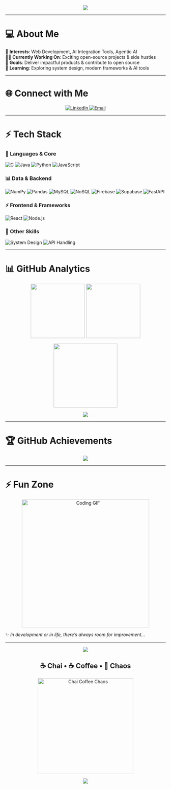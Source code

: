 <!-- Header Banner -->
<p align="center">
  <img src="https://capsule-render.vercel.app/api?type=waving&color=0A66C2&height=200&section=header&text=Hi%20There!%20I'm%20Adarsh%20Singh%20🤝&fontSize=40&fontColor=ffffff&animation=fadeIn&fontAlignY=35"/>
</p>

---
# 💻 About Me  
🌟 **Interests**: Web Development, AI Integration Tools, Agentic AI  
👷‍♂️ **Currently Working On**: Exciting open-source projects & side hustles  
🎯 **Goals**: Deliver impactful products & contribute to open source  
📖 **Learning**: Exploring system design, modern frameworks & AI tools  

---
# 🌐 Connect with Me  
<p align="center">
  <a href="https://www.linkedin.com/in/adarsh-singh0099" target="_blank">
    <img src="https://img.shields.io/badge/LinkedIn-0A66C2?logo=linkedin&logoColor=white&style=for-the-badge" alt="LinkedIn"/>
  </a>
  <a href="mailto:happysingh005599@gmail.com">
    <img src="https://img.shields.io/badge/Email-D14836?logo=gmail&logoColor=white&style=for-the-badge" alt="Email"/>
  </a>
</p>

---
# ⚡ Tech Stack  
### 🚀 Languages & Core
![C](https://img.shields.io/badge/C-A8B9CC?logo=c&logoColor=white)
![Java](https://img.shields.io/badge/Java-ED8B00?logo=openjdk&logoColor=white)
![Python](https://img.shields.io/badge/Python-3776AB?logo=python&logoColor=white)
![JavaScript](https://img.shields.io/badge/JavaScript-F7DF1E?logo=javascript&logoColor=black)

### 📊 Data & Backend  
![NumPy](https://img.shields.io/badge/Numpy-013243?logo=numpy&logoColor=white)
![Pandas](https://img.shields.io/badge/Pandas-150458?logo=pandas&logoColor=white)
![MySQL](https://img.shields.io/badge/MySQL-005C84?logo=mysql&logoColor=white)
![NoSQL](https://img.shields.io/badge/NoSQL-FF6F00?logo=mongodb&logoColor=white)
![Firebase](https://img.shields.io/badge/Firebase-FFCA28?logo=firebase&logoColor=black)
![Supabase](https://img.shields.io/badge/Supabase-3ECF8E?logo=supabase&logoColor=white)
![FastAPI](https://img.shields.io/badge/FastAPI-009688?logo=fastapi&logoColor=white)

### ⚡ Frontend & Frameworks  
![React](https://img.shields.io/badge/React-20232A?logo=react&logoColor=61DAFB)
![Node.js](https://img.shields.io/badge/Node.js-339933?logo=node.js&logoColor=white)

### 🔧 Other Skills  
![System Design](https://img.shields.io/badge/System%20Design-FF5733?style=flat-square)
![API Handling](https://img.shields.io/badge/API%20Handling-4CAF50?style=flat-square)

---
# 📊 GitHub Analytics  
<p align="center">
  <img src="https://github-readme-stats.vercel.app/api?username=adarsh005599&show_icons=true&theme=tokyonight&count_private=true" height="170"/>
  <img src="https://github-readme-stats.vercel.app/api/top-langs/?username=adarsh005599&layout=compact&theme=tokyonight" height="170"/>
</p>

<p align="center">
  <img src="https://github-readme-streak-stats.herokuapp.com/?user=adarsh005599&theme=tokyonight" height="200"/>
</p>

<p align="center">
  <img src="https://komarev.com/ghpvc/?username=adarsh005599&label=Profile%20Views&color=blueviolet&style=for-the-badge"/>
</p>

---
# 🏆 GitHub Achievements  
<p align="center">
  <img src="https://github-profile-trophy.vercel.app/?username=adarsh005599&theme=tokyonight&margin-w=15&margin-h=15&no-frame=true" />
</p>

---
# ⚡ Fun Zone  
<p align="center">
  <img src="https://media.giphy.com/media/qgQUggAC3Pfv687qPC/giphy.gif" width="400" alt="Coding GIF"/>
</p>

✨ *In development or in life, there’s always room for improvement...*  

---
<!-- Chai Coffee & Chaos Section -->
<p align="center">
  <img src="https://capsule-render.vercel.app/api?type=waving&color=FF5733&height=120&section=header"/>
</p>

<h2 align="center">☕ Chai • ☕ Coffee • 🚀 Chaos</h2>

<p align="center">
  <img src="https://media.giphy.com/media/fQZX2aoRC1Tqw/giphy.gif" width="300" alt="Chai Coffee Chaos"/>
</p>

<p align="center">
  <img src="https://capsule-render.vercel.app/api?type=waving&color=FF5733&height=120&section=footer"/>
</p>
